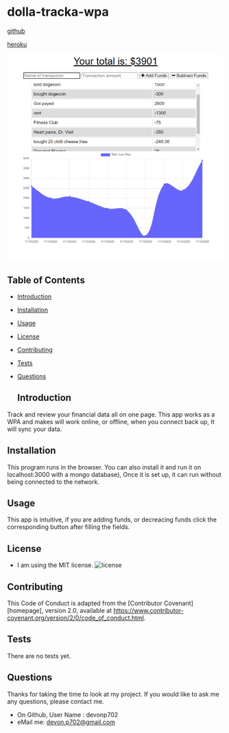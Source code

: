 # dolla-tracka-wpa

  [github](https://github.com/devonp702/dolla-tracka-wpa)

  [heroku](https://still-earth-31553.herokuapp.com/)

  ![Screenshot](screenshot.png)

  ## Table of Contents
* [Introduction](#introduction)
* [Installation](#installation)
* [Usage](#usage)
* [License](#license)
* [Contributing](#contributing)
* [Tests](#tests)
* [Questions](#questions)

  ## Introduction
Track and review your financial data all on one page. This app works as a WPA and makes will work online, or offline, when you connect back up, It will sync your data.

  ## Installation
  This program runs in the browser. You can also install it and run it on localhost:3000 with a mongo database), Once it is set up, it can run without being connected to the network.

  ## Usage
  This app is intuitive, if you are adding funds, or decreacing funds click the corresponding button after filling the fields.

  ## License
  * I am using the MIT license. 
  ![license](https://img.shields.io/badge/license-MIT-green)
  
  ## Contributing
  This Code of Conduct is adapted from the [Contributor Covenant][homepage],
  version 2.0, available at
  https://www.contributor-covenant.org/version/2/0/code_of_conduct.html.

  ## Tests
  There are no tests yet.
  
  ## Questions
  Thanks for taking the time to look at my project.
  If you would like to ask me any questions, please contact me.
  * On Github, User Name : devonp702
  * eMail me: devon.p702@gmail.com
